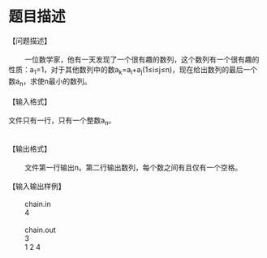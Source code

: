 # 题目描述


<div>【问题描述】</div>
<div> </div>
<div style="text-indent: 24pt;">一位数学家，他有一天发现了一个很有趣的数列，这个数列有一个很有趣的性质：a<sub>1</sub>=1，对于其他数列中的数<span>a<sub>k</sub></span>=<span>a<sub>i</sub>+a<sub>j</sub>(1</span>≤<span>i</span>≤j≤n)，现在给出数列的最后一个数a<sub>n</sub>，求使n最小的数列。</div>
<div style="text-indent: 24pt;"> </div>
<div>【输入格式】</div>
<div> </div>
<div>文件只有一行，只有一个整数a<sub>n</sub>。</div>
<div style="text-indent: 24pt;"> </div>
<div style="text-indent: 24pt;"> </div>
<div>【输出格式】</div>
<div> </div>
<div style="text-indent: 24pt;">文件第一行输出n。第二行输出数列，每个数之间有且仅有一个空格。</div>
<div style="text-indent: 24pt;"> </div>
<div>【输入输出样例】</div>
<div> </div>
<div style="text-indent: 24pt;"><span>chain.in</span></div>
<div style="text-indent: 24pt;">4</div>
<div style="text-indent: 24pt;"> </div>
<div style="text-indent: 24pt;"><span>chain.out</span></div>
<div style="text-indent: 24pt;">3</div>
<div style="text-indent: 24pt;">1 2 4</div>
